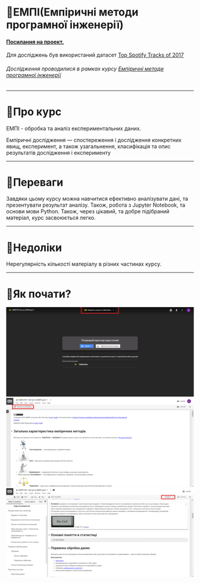 # 📝ЕМПІ(Емпіричні методи програмної інженерії)
#### [Посилання на проект.](https://drive.google.com/open?id=1Cu0T_nN2sXL7t4Dh12_1DPfk77Q9g21L&authuser=1)

Для досліджень був використаний датасет [Top Spotify Tracks of 2017](https://www.kaggle.com/nadintamer/top-tracks-of-2017)
###### Дослідження проводилися в рамках курсу [Емпіричні методи програмної інженерії](https://gitlab.com/targetflow/emise)
---
# 🔹Про курс

ЕМПІ - обробка та аналіз експериментальних даних.

Емпіричні дослідження — спостереження і дослідження конкретних явищ, експеримент, а також узагальнення, класифікація та опис результатів дослідження і експерименту

---
# 🔹Переваги

Завдяки цьому курсу можна навчитися ефективно аналізувати дані, та презентувати результат аналізу. Також, робота з Jupyter Notebook, та основи мови Python.
Також, через цікавий, та добре підібраний матеріал, курс засвоюється легко.

---
# 🔹Недоліки

Нерегулярність кількості матеріалу в різних частинах курсу.

---
# 🔹Як почати?

![how to](https://github.com/Andy-Ivanyuk/things-for-labs/blob/master/1.png?raw=true)
![how to](https://github.com/Andy-Ivanyuk/things-for-labs/blob/master/2.png?raw=true)
![how to](https://github.com/Andy-Ivanyuk/things-for-labs/blob/master/3.png?raw=true)
